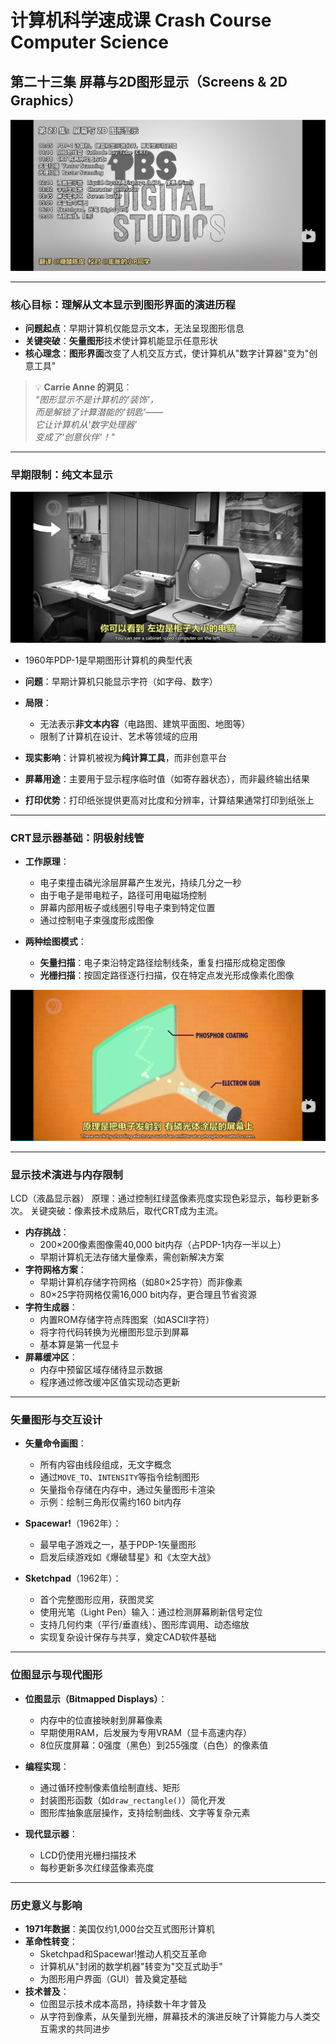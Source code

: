 

# 计算机科学速成课 Crash Course Computer Science

## 第二十三集 屏幕与2D图形显示（Screens & 2D Graphics）

![image-20250917162154751](image/image-20250917162154751.png)

---

### **核心目标：理解从文本显示到图形界面的演进历程**

- **问题起点**：早期计算机仅能显示文本，无法呈现图形信息
- **关键突破**：**矢量图形**技术使计算机能显示任意形状
- **核心理念**：**图形界面**改变了人机交互方式，使计算机从"数字计算器"变为"创意工具"

> 💡 **Carrie Anne 的洞见**：  
> *"图形显示不是计算机的'装饰'，  
> 而是解锁了计算潜能的'钥匙'——  
> 它让计算机从'数字处理器'  
> 变成了'创意伙伴'！"*

---

### **早期限制：纯文本显示**

![image-20250917162243145](image/image-20250917162243145.png)

- 1960年PDP-1是早期图形计算机的典型代表

- **问题**：早期计算机只能显示字符（如字母、数字）
- **局限**：
  - 无法表示**非文本内容**（电路图、建筑平面图、地图等）
  - 限制了计算机在设计、艺术等领域的应用
- **现实影响**：计算机被视为**纯计算工具**，而非创意平台
- **屏幕用途**：主要用于显示程序临时值（如寄存器状态），而非最终输出结果
- **打印优势**：打印纸张提供更高对比度和分辨率，计算结果通常打印到纸张上

---

### **CRT显示器基础：阴极射线管**

- **工作原理**：
  - 电子束撞击磷光涂层屏幕产生发光，持续几分之一秒
  - 由于电子是带电粒子，路径可用电磁场控制
  - 屏幕内部用板子或线圈引导电子束到特定位置
  - 通过控制电子束强度形成图像

- **两种绘图模式**：
  - **矢量扫描**：电子束沿特定路径绘制线条，重复扫描形成稳定图像
  - **光栅扫描**：按固定路径逐行扫描，仅在特定点发光形成像素化图像

![image-20250917162813599](image/image-20250917162813599.png)

---

### **显示技术演进与内存限制**

LCD（液晶显示器）
原理：通过控制红绿蓝像素亮度实现色彩显示，每秒更新多次。
关键突破：像素技术成熟后，取代CRT成为主流。

- **内存挑战**：
  - 200×200像素图像需40,000 bit内存（占PDP-1内存一半以上）
  - 早期计算机无法存储大量像素，需创新解决方案
- **字符网格方案**：
  - 早期计算机存储字符网格（如80×25字符）而非像素
  - 80×25字符网格仅需16,000 bit内存，更合理且节省资源
- **字符生成器**：
  - 内置ROM存储字符点阵图案（如ASCII字符）
  - 将字符代码转换为光栅图形显示到屏幕
  - 基本算是第一代显卡
- **屏幕缓冲区**：
  - 内存中预留区域存储待显示数据
  - 程序通过修改缓冲区值实现动态更新

---

### **矢量图形与交互设计**

- **矢量命令画图**：
  - 所有内容由线段组成，无文字概念
  - 通过`MOVE_TO`、`INTENSITY`等指令绘制图形
  - 矢量指令存储在内存中，通过矢量图形卡渲染
  - 示例：绘制三角形仅需约160 bit内存

- **Spacewar!**（1962年）：
  - 最早电子游戏之一，基于PDP-1矢量图形
  - 启发后续游戏如《爆破彗星》和《太空大战》

- **Sketchpad**（1962年）：
  - 首个完整图形应用，获图灵奖
  - 使用光笔（Light Pen）输入：通过检测屏幕刷新信号定位
  - 支持几何约束（平行/垂直线）、图形库调用、动态缩放
  - 实现复杂设计保存与共享，奠定CAD软件基础

---

### **位图显示与现代图形**

- **位图显示（Bitmapped Displays）**：
  - 内存中的位直接映射到屏幕像素
  - 早期使用RAM，后发展为专用VRAM（显卡高速内存）
  - 8位灰度屏幕：0强度（黑色）到255强度（白色）的像素值

- **编程实现**：
  - 通过循环控制像素值绘制直线、矩形
  - 封装图形函数（如`draw_rectangle()`）简化开发
  - 图形库抽象底层操作，支持绘制曲线、文字等复杂元素

- **现代显示器**：
  - LCD仍使用光栅扫描技术
  - 每秒更新多次红绿蓝像素亮度

---

### **历史意义与影响**

- **1971年数据**：美国仅约1,000台交互式图形计算机
- **革命性转变**：
  - Sketchpad和Spacewar!推动人机交互革命
  - 计算机从"封闭的数学机器"转变为"交互式助手"
  - 为图形用户界面（GUI）普及奠定基础
- **技术普及**：
  - 位图显示技术成本高昂，持续数十年才普及
  - 从字符到像素，从矢量到光栅，屏幕技术的演进反映了计算能力与人类交互需求的共同进步
